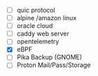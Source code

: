 - [ ] quic protocol
- [ ] alpine /amazon linux
- [ ] oracle cloud
- [ ] caddy web server
- [ ] opentelemetry
- [x] eBPF
- [ ] Pika Backup (GNOME)
- [ ] Proton Mail/Pass/Storage